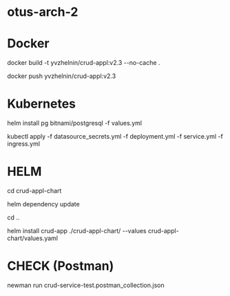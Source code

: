 # otus-arch-2

# Docker
<p>docker build -t yvzhelnin/crud-appl:v2.3 --no-cache .</p>
<p>docker push yvzhelnin/crud-appl:v2.3</p>

# Kubernetes
<p>helm install pg bitnami/postgresql -f values.yml</p>
<p>kubectl apply -f datasource_secrets.yml -f deployment.yml -f service.yml -f ingress.yml</p>

# HELM
<p>cd crud-appl-chart</p>
<p>helm dependency update</p>
<p>cd ..</p>
<p>helm install crud-app ./crud-appl-chart/ --values crud-appl-chart/values.yaml</p>

# CHECK (Postman)
<p>newman run crud-service-test.postman_collection.json</p>

